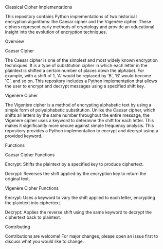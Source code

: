 Classical Cipher Implementations

This repository contains Python implementations of two historical encryption algorithms: the Caesar cipher and the Vigenère cipher. These ciphers represent early methods of cryptology and provide an educational insight into the evolution of encryption techniques.

Overview

Caesar Cipher

The Caesar cipher is one of the simplest and most widely known encryption techniques. It is a type of substitution cipher in which each letter in the plaintext is shifted a certain number of places down the alphabet. For example, with a shift of 1, 'A' would be replaced by 'B', 'B' would become 'C', and so on. This repository includes a Python implementation that allows the user to encrypt and decrypt messages using a specified shift key.

Vigenère Cipher

The Vigenère cipher is a method of encrypting alphabetic text by using a simple form of polyalphabetic substitution. Unlike the Caesar cipher, which shifts all letters by the same number throughout the entire message, the Vigenère cipher uses a keyword to determine the shift for each letter. This makes it significantly more secure against simple frequency analysis. This repository provides a Python implementation to encrypt and decrypt using a provided keyword.

Functions

Caesar Cipher Functions

Encrypt: Shifts the plaintext by a specified key to produce ciphertext.

Decrypt: Reverses the shift applied by the encryption key to return the original text.

Vigenère Cipher Functions

Encrypt: Uses a keyword to vary the shift applied to each letter, encrypting the plaintext into ciphertext.

Decrypt: Applies the reverse shift using the same keyword to decrypt the ciphertext back to plaintext.

Contributing

Contributions are welcome! For major changes, please open an issue first to discuss what you would like to change.
